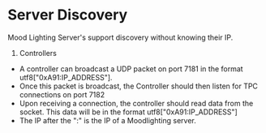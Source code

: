 # Server Discovery
Mood Lighting Server's support discovery without knowing their IP.

1. Controllers
- A controller can broadcast a UDP packet on port 7181 in the format utf8["0xA91:IP_ADDRESS"].
- Once this packet is broadcast, the Controller should then listen for TPC connections on port 7182
- Upon receiving a connection, the controller should read data from the socket. This data will be in the format utf8["0xA91:IP_ADDRESS"]
- The IP after the ":" is the IP of a Moodlighting server.
